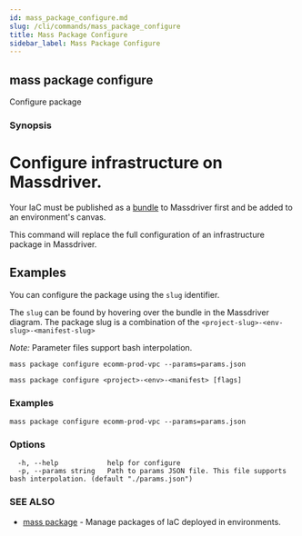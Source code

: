 ```yaml
---
id: mass_package_configure.md
slug: /cli/commands/mass_package_configure
title: Mass Package Configure
sidebar_label: Mass Package Configure
---
```

## mass package configure

Configure package

### Synopsis

# Configure infrastructure on Massdriver.

Your IaC must be published as a [bundle](https://docs.massdriver.cloud/bundles) to Massdriver first and be added to an environment's canvas.

This command will replace the full configuration of an infrastructure package in Massdriver.

## Examples

You can configure the package using the `slug` identifier.

The `slug` can be found by hovering over the bundle in the Massdriver diagram. The package slug is a combination of the `<project-slug>-<env-slug>-<manifest-slug>`

_Note:_ Parameter files support bash interpolation.

```shell
mass package configure ecomm-prod-vpc --params=params.json
```


```
mass package configure <project>-<env>-<manifest> [flags]
```

### Examples

```
mass package configure ecomm-prod-vpc --params=params.json
```

### Options

```
  -h, --help            help for configure
  -p, --params string   Path to params JSON file. This file supports bash interpolation. (default "./params.json")
```

### SEE ALSO

* [mass package](/cli/commands/mass_package)	 - Manage packages of IaC deployed in environments.
